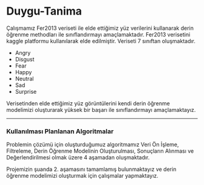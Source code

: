 # Duygu-Tanima
Çalışmamız Fer2013 veriseti ile elde ettiğimiz yüz verilerini kullanarak derin öğrenme methodları ile sınıflandırmayı amaçlamaktadır.
Fer2013 verisetini kaggle platformu kullanılarak elde edilmiştir. Veriseti 7 sınıftan oluşmaktadır.
<ul>
  <li>Angry</li>
  <li>Disgust</li>
  <li>Fear</li>
  <li>Happy</li>
  <li>Neutral</li>
  <li>Sad</li>
  <li>Surprise</li>
</ul> 

Verisetinden elde ettiğimiz yüz görüntülerini kendi derin öğrenme modelimizi oluşturarak yüksek bir başarı ile sınıflandırmayı amaçlamaktayız.
<hr>
<H3>Kullanılması Planlanan Algoritmalar</h3>
Problemin çözümü için oluşturduğumuz algoritmamız Veri Ön İşleme, Filtreleme, Derin Öğrenme Modelinin Oluşturulması, Sonuçların Alınması ve Değerlendirilmesi olmak üzere 4 aşamadan
oluşmaktadır.
<br>

Projemizin şuanda 2. aşamasını tamamlamış bulunmaktayız ve derin öğrenme modelimizi oluşturmak için çalışmalar yapmaktayız.
